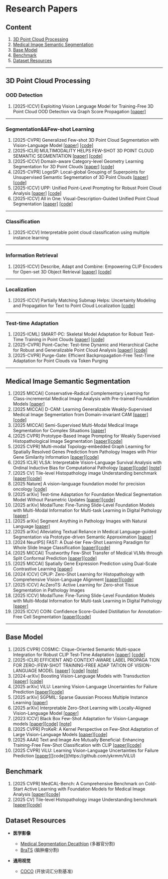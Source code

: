 # Research Papers

## Content
1. [3D Point Cloud Processing](#3d-point-cloud-processing)
2. [Medical Image Semantic Segmentation](#medical-image-semantic-segmentation)
3. [Base Model](#Base-model)
4. [Benchmark](#Benchmark)
5. [Dataset Resources](#dataset-resources)

---

<a id="medical-image-semantic-segmentation"></a>
## 3D Point Cloud Processing
### OOD Detection
1. [2025-ICCV] Exploiting Vision Language Model for Training-Free 3D Point Cloud OOD Detection via Graph Score Propagation [[paper]](https://arxiv.org/pdf/2506.22375)  
---
### Segmentation&&Few-shot Learning
1. [2025-CVPR] Generalized Few-shot 3D Point Cloud Segmentation with Vision-Language Model [[paper]](https://openaccess.thecvf.com/content/CVPR2025/papers/An_Generalized_Few-shot_3D_Point_Cloud_Segmentation_with_Vision-Language_Model_CVPR_2025_paper.pdf) [[code]](https://github.com/ZhaochongAn/GFS-VL)  
2. [2025-ICLR] MULTIMODALITY HELPS FEW-SHOT 3D POINT CLOUD SEMANTIC SEGMENTATION [[paper]](https://openreview.net/pdf?id=jXvwJ51vcK) [[code]](https://github.com/ZhaochongAn/Multimodality-3D-Few-Shot)  
3. [2025-ICCV] Domain-aware Category-level Geometry Learning Segmentation for 3D Point Clouds [[paper]](https://arxiv.org/pdf/2508.11265) [[code]](https://github.com/lizhangjie316/Awesome-3D-Point-Cloud-Semantic-Segement)  
4. [2025-CVPR] LogoSP: Local-global Grouping of Superpoints for Unsupervised Semantic Segmentation of 3D Point Clouds [[paper]](https://openaccess.thecvf.com/content/CVPR2025/papers/Zhang_LogoSP_Local-global_Grouping_of_Superpoints_for_Unsupervised_Semantic_Segmentation_of_CVPR_2025_paper.pdf) [[code]](https://github.com/vLAR-group/LogoSP)
5. [2025-ICCV] UPP: Unified Point-Level Prompting for Robust Point Cloud Analysis [[paper]](https://arxiv.org/pdf/2507.18997) [[code]](https://github.com/zhoujiahuan1991/ICCV2025-UPP)  
6. [2025-ICCV] All in One: Visual-Description-Guided Unified Point Cloud Segmentation [[paper]](https://arxiv.org/pdf/2507.05211) [[code]](https://github.com/Hanzy1996/VDG-Uni3DSeg)
---
### Classification
1. [2025-ICCV] Interpretable point cloud classification using multiple instance learning  
---
### Information Retrieval
1. [2025-ICCV] Describe, Adapt and Combine: Empowering CLIP Encoders for Open-set 3D Object Retrieval [[paper]](https://arxiv.org/pdf/2507.21489) [[code]](https://github.com/wangzhichuan123/DAC)  
---
### Localization
1. [2025-ICCV] Partially Matching Submap Helps: Uncertainty Modeling and Propagation for Text to Point Cloud Localization [[code]](https://github.com/Afoolbird/PMSH)  
---
### Test-time Adaptation
1. [2025-ICML] SMART-PC: Skeletal Model Adaptation for Robust Test-Time Training in Point Clouds [[paper]](https://arxiv.org/pdf/2505.19546) [[code]](https://github.com/AliBahri94/SMART-PC)  
2. [2025-CVPR] Point-Cache: Test-time Dynamic and Hierarchical Cache for Robust and Generalizable Point Cloud Analysis [[paper]](https://arxiv.org/pdf/2503.12150) [[code]](https://github.com/auniquesun/Point-Cache)  
3. [2025-CVPR] Purge-Gate: Efficient Backpropagation-Free Test-Time Adaptation for Point Clouds via Token Purging
---


<a id="medical-image-semantic-segmentation"></a>
## Medical Image Semantic Segmentation

1. [2025 MICCAI] Conservative-Radical Complementary Learning for Class-incremental Medical Image Analysis with Pre-trained Foundation Models [[paper]](https://arxiv.org/pdf/2407.13768)  
2. [2025 MICCAI] D-CAM: Learning Generalizable Weakly-Supervised Medical Image Segmentation from Domain-invariant CAM [[paper]](待补充) [[code]](https://github.com/JingjunYi/D-CAM)  
3. [2025 MICCAI] Semi-Supervised Multi-Modal Medical Image Segmentation for Complex Situations [[paper]](https://arxiv.org/pdf/2506.17136)   
4. [2025 CVPR] Prototype-Based Image Prompting for Weakly Supervised Histopathological Image Segmentation [[paper]](https://arxiv.org/pdf/2503.12068)[[code]](https://github.com/QingchenTang/PBIP?tab=readme-ov-file)  
5. [2025 CVPR] Multi-modal Topology-embedded Graph Learning for Spatially Resolved Genes Prediction from Pathology Images with Prior Gene Similarity Information [[paper]](https://openaccess.thecvf.com/content/CVPR2025/papers/Shi_Multi-modal_Topology-embedded_Graph_Learning_for_Spatially_Resolved_Genes_Prediction_from_CVPR_2025_paper.pdf)[[code]](https://github.com/MedAIerHHL/CVPR-MIA)  
6. [2025 ICLR] VLSA: Interpretable Vision-Language Survival Analysis with Ordinal Inductive Bias for Computational Pathology [[paper]](https://openreview.net/pdf?id=trj2Jq8riA)[[code]](https://github.com/liupei101/VLSA?tab=readme-ov-file#-awesome-papers-of-pathology-vlms) [[note]](https://yuteam14.github.io/MyPaper/Note/%E7%97%85%E7%90%86%E5%9B%BE%E5%83%8F%E8%AF%86%E5%88%AB.pdf)  
7. [2025 CV] Tile-level Histopathology image Understanding benchmark [[paper]](https://arxiv.org/pdf/2507.07860)[[code]](https://github.com/MICS-Lab/thunder)    
8. [2025 Nature] A vision–language foundation model for precision oncology [[code]](https://github.com/lilab-stanford/MUSK)   
9. [2025 arXiv] Test-time Adaptation for Foundation Medical Segmentation Model Without Parametric Updates [[paper]](https://arxiv.org/pdf/2504.02008)[[code]](https://github.com/ecoxial2007/Expert-CFG)   
10. [2025 arXiv] ModalTune: Fine-Tuning Slide-Level Foundation Models with Multi-Modal Information for Multi-task Learning in Digital Pathology [[paper]](https://arxiv.org/pdf/2503.17564)  
11. [2025 arXiv] Segment Anything in Pathology Images with Natural Language [[paper]](https://arxiv.org/pdf/2506.20988)  
12. [2025 arXiv] Alleviating Textual Reliance in Medical Language-guided Segmentation via Prototype-driven Semantic Approximation [[paper]](https://arxiv.org/pdf/2507.11055)
13. [2024 NeurIPS] FAST: A Dual-tier Few-Shot Learning Paradigm for Whole Slide Image Classification [[paper]](https://proceedings.neurips.cc/paper_files/paper/2024/file/bdcdf38389d7fcefc73c4c3720217155-Paper-Conference.pdf)[[code]](https://github.com/fukexue/FAST)  
14. [2025 MICCAI] Trustworthy Few-Shot Transfer of Medical VLMs through Split Conformal Prediction [[paper]](https://arxiv.org/pdf/2506.17503)[[code]](https://github.com/jusiro/SCA-T)  
15. [2025 MICCAI] Spatially Gene Expression Prediction using Dual-Scale Contrastive Learning [[paper]](https://arxiv.org/pdf/2506.23827)  
16. [2024 ICCV] CPLIP: Zero-Shot Learning for Histopathology with Comprehensive Vision-Language Alignment [[paper]](https://openaccess.thecvf.com/content/CVPR2024/papers/Javed_CPLIP_Zero-Shot_Learning_for_Histopathology_with_Comprehensive_Vision-Language_Alignment_CVPR_2024_paper.pdf)[[code]](https://github.com/iyyakuttiiyappan/CPLIP)  
17. [2025 ICCV] AcZeroTS: Active Learning for Zero-shot Tissue Segmentation in Pathology Images  
18. [2025 ICCV] ModalTune: Fine-Tuning Slide-Level Foundation Models with Multi-Modal Information for Multi-task Learning in Digital Pathology [[paper]](https://arxiv.org/pdf/2503.17564)  
19. [2025 ICCV] COIN: Confidence Score-Guided Distillation for Annotation-Free Cell Segmentation [[paper]](https://arxiv.org/pdf/2503.11439)[[code]](https://github.com/shjo-april/COIN)  
---

<a id="clip"></a>
## Base Model

1. [2025 CVPR] COSMIC: Clique-Oriented Semantic Multi-space Integration for Robust CLIP Test-Time Adaptation [[paper]](https://arxiv.org/pdf/2503.23388) [[code]](待补充)  
2. [2025-ICLR] EFFICIENT AND CONTEXT-AWARE LABEL PROPAGA TION FOR ZERO-/FEW-SHOT TRAINING-FREE ADAP TATION OF VISION-LANGUAGE MODEL [[paper]](https://arxiv.org/pdf/2412.18303) [[code]](https://github.com/Yushu-Li/ECALP) [[note]](https://yuteam14.github.io/MyPaper/Note/%E6%96%87%E7%8C%AE%E5%AD%A6%E4%B9%A0%E7%AC%94%E8%AE%B0-3.pdf)      
3. [2024-arXiv] Boosting Vision-Language Models with Transduction [[paper]](https://arxiv.org/pdf/2406.01837) [[code]](https://github.com/MaxZanella/transduction-for-vlms)  
4. [2025 arXiv] ViLU: Learning Vision-Language Uncertainties for Failure Prediction [[paper]](https://arxiv.org/pdf/2507.07620)[[code]](https://github.com/ykrmm/ViLU)  
5. [2025 arXiv] SGPMIL: Sparse Gaussian Process Multiple Instance Learning [[paper]](https://arxiv.org/pdf/2507.08711)  
6. [2025 arXiv] Interpretable Zero-Shot Learning with Locally-Aligned Vision-Language Model [[paper]](https://arxiv.org/pdf/2506.23822)  
7. [2023 ICCV] Black Box Few-Shot Adaptation for Vision-Language models [[paper]](https://openaccess.thecvf.com/content/ICCV2023/papers/Ouali_Black_Box_Few-Shot_Adaptation_for_Vision-Language_Models_ICCV_2023_paper.pdf#page=4.97)[[code]](https://github.com/saic-fi/LFA) [[note]](https://yuteam14.github.io/MyPaper/Note/LFA%E6%96%B9%E6%B3%95.pdf)  
8. [2025 CVPR] ProKeR: A Kernel Perspective on Few-Shot Adaptation of Large Vision-Language Models [[paper]](https://arxiv.org/pdf/2501.11175)[[code]](https://github.com/ybendou/ProKeR)  
9. [2025 AAAI] Text and Image Are Mutually Beneficial: Enhancing Training-Free Few-Shot Classification with CLIP [[paper]](https://arxiv.org/pdf/2412.11375)[[code]](https://github.com/MCPathology/NH2ST)  
10. [2025 CVPR] ViLU: Learning Vision-Language Uncertainties for Failure Prediction [[paper]](https://arxiv.org/pdf/2507.07620?)[[code]](https://github.com/ykrmm/ViLU)  

<a id="clip"></a>
## Benchmark
1. [2025 CVPR] MedCAL-Bench: A Comprehensive Benchmark on Cold-Start Active Learning with Foundation Models for Medical Image Analysis [[paper]](https://arxiv.org/pdf/2508.03441)[[code]](https://github.com/HiLab-git/MedCAL-Bench)   
2. [2025 CV] Tile-level Histopathology image Understanding benchmark [[paper]](https://arxiv.org/pdf/2507.07860)[[code]](https://github.com/MICS-Lab/thunder)   

<a id="dataset-resources"></a>
## Dataset Resources

- **医学影像**  
  - [Medical Segmentation Decathlon](http://medicaldecathlon.com/) (多器官分割)  
  - [BraTS](https://www.med.upenn.edu/cbica/brats/) (脑肿瘤分割)  

- **通用视觉**  
  - [COCO](https://cocodataset.org) (开放词汇分割基准)
